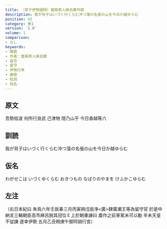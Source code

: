 ```yaml
---
title: （幸于伊勢國時）當麻真人麻呂妻作歌
description: 我が背子はいづく行くらむ沖つ藻の名張の山を今日か越ゆらむ
position: 43
category: 巻1
version: '1.0'
volume: 1
comparison:
- なし
keywords:
- 雑歌
- 作者：當麻真人麻呂妻
- 留京
- 留守
- 伊勢行幸
- 妻歌
- 枕詞
- 地名
---
```


## 原文

吾勢枯波 何所行良武 己津物 隠乃山乎 今日香越等六

## 訓読

我が背子はいづく行くらむ沖つ藻の名張の山を今日か越ゆらむ

## 仮名

わがせこは いづくゆくらむ おきつもの なばりのやまを けふかこゆらむ

## 左注

（右日本紀曰 朱鳥六年壬辰春三月丙寅朔戊辰浄<廣>肆廣瀬王等為留守官 於是中納言三輪朝臣高市麻呂脱其冠位Ｅ上於朝重諌曰 農作之前車駕未可以動 辛未天皇不従諌 遂幸伊勢 五月乙丑朔庚午御阿胡行宮）
